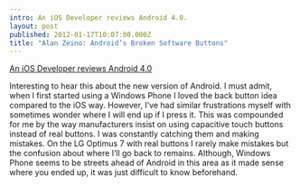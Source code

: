 ```yaml
---
intro: An iOS Developer reviews Android 4.0.
layout: post
published: 2012-01-17T10:07:00.000Z
title: "Alan Zeino: Android’s Broken Software Buttons"
---
```


[An iOS Developer reviews Android 4.0](http://alanzeino.tumblr.com/post/15917457226/androids-broken-software-buttons)

Interesting to hear this about the new version of Android.
I must admit, when I first started using a Windows Phone I loved the back button idea compared to the iOS way. However, I’ve had similar frustrations myself with sometimes wonder where I will end up if I press it. This was compounded for me by the way manufacturers insist on using capacitive touch buttons instead of real buttons. I was constantly catching them and making mistakes. On the LG Optimus 7 with real buttons I rarely make mistakes but the confusion about where I’ll go back to remains. Although, Windows Phone seems to be streets ahead of Android in this area as it made sense where you ended up, it was just difficult to know beforehand.
